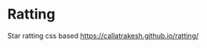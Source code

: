 # Ratting
Star ratting css based
<a href="https://callatrakesh.github.io/ratting/">https://callatrakesh.github.io/ratting/</a>
